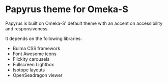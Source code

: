 # Papyrus theme for Omeka-S

Papyrus is built on Omeka-S' default theme with an accent on accessibility and responsiveness.

It depends on the following libraries:
- Bulma CSS framework
- Font Awesome icons
- Flickity carousels
- Fullscreen Lightbox
- Isotope layouts
- OpenSeadragon viewer
